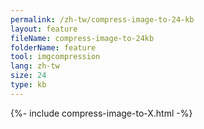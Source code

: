 ```yaml
---
permalink: /zh-tw/compress-image-to-24-kb
layout: feature
fileName: compress-image-to-24kb
folderName: feature
tool: imgcompression
lang: zh-tw
size: 24
type: kb
---
```


{%- include compress-image-to-X.html -%}
